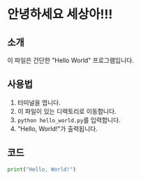 # 안녕하세요 세상아!!!

## 소개
이 파일은 간단한 "Hello World" 프로그램입니다.

## 사용법
1. 터미널을 엽니다.
2. 이 파일이 있는 디렉토리로 이동합니다.
3. `python hello_world.py`를 입력합니다.
4. "Hello, World!"가 출력됩니다.

## 코드
```python
print("Hello, World!")
```
